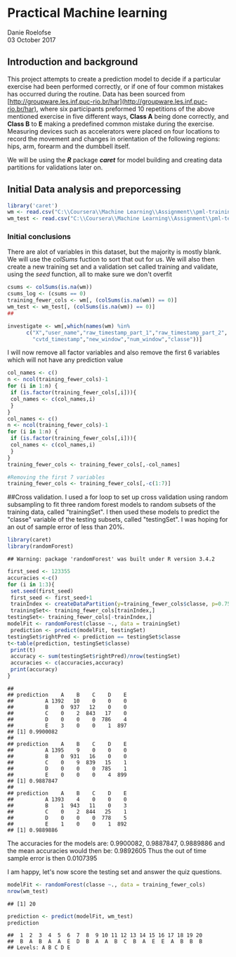 # Practical Machine learning
Danie Roelofse  
03 October 2017  



## Introduction and background
This project attempts to create a prediction model to decide if a particular exercise had been performed correctly, or if one of four common mistakes has occurred during the routine. Data has been sourced from [http://groupware.les.inf.puc-rio.br/har](http://groupware.les.inf.puc-rio.br/har), where six participants preformed 10 repetitions of the above mentioned exercise in five different ways, __Class A__ being done correctly, and __Class B__ to __E__ making a predefined common mistake during the exercise. Measuring devices such as accelerators were placed on four locations to record the movement and changes in orientation of the following regions: hips, arm, forearm and the dumbbell itself.

We will be using the *__R__* package *__caret__* for model building and creating data partitions for validations later on.


## Initial Data analysis and preporcessing


```r
library('caret')
wm <- read.csv("C:\\Coursera\\Machine Learning\\Assignment\\pml-training.csv", header = TRUE, na.strings = c("NA", ""))
wm_test <- read.csv("C:\\Coursera\\Machine Learning\\Assignment\\pml-testing.csv", header = TRUE, na.strings = c("NA", ""))
```

### Initial conclusions
There are alot of variables in this dataset, but the majority is mostly blank. We will use the _colSums_ fuction to sort that out for us. We will also then create a new training set and a validation set called training and validate, using the _seed_ function, all to make sure we don't overfit

```r
csums <- colSums(is.na(wm))
csums_log <- (csums == 0)
training_fewer_cols <- wm[, (colSums(is.na(wm)) == 0)]
wm_test <- wm_test[, (colSums(is.na(wm)) == 0)]
##

investigate <- wm[,which(names(wm) %in%
      c("X","user_name","raw_timestamp_part_1","raw_timestamp_part_2",
        "cvtd_timestamp","new_window","num_window","classe"))]
```

I will now remove all factor variables and also remove the first 6 variables which will not have any prediction value

```r
col_names <- c()
n <- ncol(training_fewer_cols)-1
for (i in 1:n) {
 if (is.factor(training_fewer_cols[,i])){
 col_names <- c(col_names,i)
 }
}
col_names <- c()
n <- ncol(training_fewer_cols)-1
for (i in 1:n) {
 if (is.factor(training_fewer_cols[,i])){
 col_names <- c(col_names,i)
 }
}
training_fewer_cols <- training_fewer_cols[,-col_names]

#Removing the first 7 variables
training_fewer_cols <- training_fewer_cols[,-c(1:7)]
```
##Cross validation.
I used a for loop to set up cross validation using random subsampling to fit three random forest models to random subsets of the training data, called "trainingSet". I then used these models to predict the "classe" variable of the testing subsets, called "testingSet". I was hoping for an out of sample error of less than 20%.


```r
library(caret)
library(randomForest)
```

```
## Warning: package 'randomForest' was built under R version 3.4.2
```

```r
first_seed <- 123355
accuracies <-c()
for (i in 1:3){
 set.seed(first_seed)
 first_seed <- first_seed+1
 trainIndex <- createDataPartition(y=training_fewer_cols$classe, p=0.75, list=FALSE)
 trainingSet<- training_fewer_cols[trainIndex,]
testingSet<- training_fewer_cols[-trainIndex,]
modelFit <- randomForest(classe ~., data = trainingSet)
 prediction <- predict(modelFit, testingSet)
testingSet$rightPred <- prediction == testingSet$classe
t<-table(prediction, testingSet$classe)
 print(t)
 accuracy <- sum(testingSet$rightPred)/nrow(testingSet)
 accuracies <- c(accuracies,accuracy)
 print(accuracy)
}
```

```
##           
## prediction    A    B    C    D    E
##          A 1392   10    0    0    0
##          B    0  937   12    0    0
##          C    0    2  843   17    0
##          D    0    0    0  786    4
##          E    3    0    0    1  897
## [1] 0.9900082
##           
## prediction    A    B    C    D    E
##          A 1395    9    0    0    0
##          B    0  931   16    0    0
##          C    0    9  839   15    1
##          D    0    0    0  785    1
##          E    0    0    0    4  899
## [1] 0.9887847
##           
## prediction    A    B    C    D    E
##          A 1393    4    0    0    0
##          B    1  943   11    0    3
##          C    0    2  844   25    1
##          D    0    0    0  778    5
##          E    1    0    0    1  892
## [1] 0.9889886
```


The accuracies for the models are: 
0.9900082, 0.9887847, 0.9889886
and the mean accuracies would then be: 
0.9892605
Thus the out of time sample error is then 
0.0107395

I am happy, let's now score the testing set and answer the quiz questions.

```r
modelFit <- randomForest(classe ~., data = training_fewer_cols)
nrow(wm_test)
```

```
## [1] 20
```

```r
prediction <- predict(modelFit, wm_test)
prediction
```

```
##  1  2  3  4  5  6  7  8  9 10 11 12 13 14 15 16 17 18 19 20 
##  B  A  B  A  A  E  D  B  A  A  B  C  B  A  E  E  A  B  B  B 
## Levels: A B C D E
```


